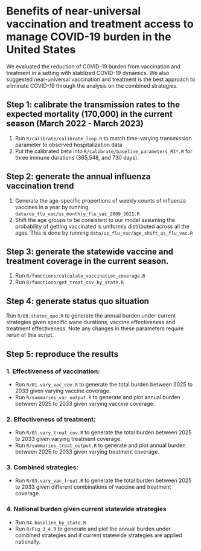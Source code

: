# Benefits of near-universal vaccination and treatment access to manage COVID-19 burden in the United States

We evaluated the reduction of COVID-19 burden from vaccination and treatment in a setting with stablized COVID-19 dynamics. We also suggested near-universal vaccination and treatment is the best approach to eliminate COVID-19 through the analysis on the combined strategies.

## Step 1: calibrate the transmission rates to the expected mortality (170,000) in the current season (March 2022 - March 2023)

1. Run `R/calibrate/calibrate_loop.R` to match time-varying transmission parameter to observed hospitalization data
2. Put the calibrated beta into `R/calibrate/baseline_parameters_RI*.R` for three immune durations (365,548, and 730 days). 

## Step 2: generate the annual influenza vaccination trend 

1. Generate the age-specific proportions of weekly counts of influenza vaccines in a year by running `data/us_flu_vac/us_monthly_flu_vac_2009_2021.R` 
2. Shift the age groups to be consistent to our model assuming the probability of getting vaccinated is uniformly distributed across all the ages. This is done by running `data/us_flu_vac/age_shift_us_flu_vac.R`

## Step 3: generate the statewide vaccine and treatment coverage in the current season. 

1. Run `R/functions/calculate_vaccination_coverage.R` 
2. Run `R/functions/get_treat_cov_by_state.R`


## Step 4: generate status quo situation

Run `R/00.status_quo.R` to generate the annual burden under current strategies given specific wane durations, vaccine effectiveness and treatment effectiveness. Note any changes in these parameters require rerun of this script. 

## Step 5: reproduce the results 

### 1. Effectiveness of vaccination: 
 - Run `R/01.vary_vac_cov.R` to generate the total burden between 2025 to 2033 given varying vaccine coverage. 
 - Run `R/summaries_vac_output.R` to generate and plot annual burden between 2025 to 2033 given varying vaccine coverage. 
  
### 2. Effectiveness of treatment: 
 - Run `R/01.vary_treat_cov.R` to generate the total burden between 2025 to 2033 given varying treatment coverage. 
 - Run `R/summaries_treat_output.R` to generate and plot annual burden between 2025 to 2033 given varying treatment coverage. 
  
### 3. Combined strategies: 
 - Run `R/03.vary_vac_treat.R` to generate the total burden between 2025 to 2033 given different combinations of vaccine and treatment coverage. 
  
### 4. National burden given current statewide strategies
 - Run `04.baseline_by_state.R`
 - Run `R/Fig_3_4.R` to generate and plot the annual burden under combined strategies and if current statewide strategies are applied nationally. 
